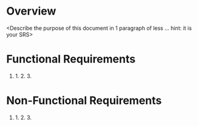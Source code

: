 # Overview

<Describe the purpose of this document in 1 paragraph of less … hint: it is your SRS>

# Functional Requirements

1. <Player Movement>
    1. <The player shall move forward when the user presses w.>
    2. <Functional Requirement 2>
    3. <And so on>

# Non-Functional Requirements

1. <Performence>
    1. <The game resoultion shall be 1600x900.>
    2. <The game shall run at 60FPS.>
    3. <And so on>

